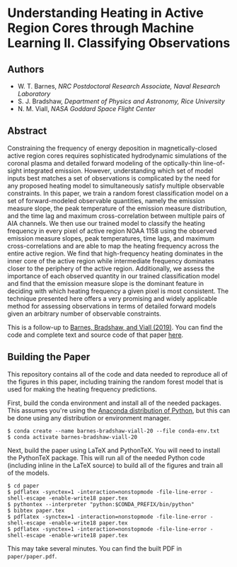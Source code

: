 # Understanding Heating in Active Region Cores through Machine Learning II. Classifying Observations

## Authors

* W. T. Barnes, *NRC Postdoctoral Research Associate, Naval Research Laboratory*
* S. J. Bradshaw, *Department of Physics and Astronomy, Rice University*
* N. M. Viall, *NASA Goddard Space Flight Center*

## Abstract

Constraining the frequency of energy deposition in magnetically-closed active region cores requires sophisticated hydrodynamic simulations of the coronal plasma and detailed forward modeling of the optically-thin line-of-sight integrated emission.
However, understanding which set of model inputs best matches a set of observations is complicated by the need for any proposed heating model to simultaneously satisfy multiple observable constraints.
In this paper, we train a random forest classification model on a set of forward-modeled observable quantities, namely the emission measure slope, the peak temperature of the emission measure distribution, and the time lag and maximum cross-correlation between multiple pairs of AIA channels.
We then use our trained model to classify the heating frequency in every pixel of active region NOAA 1158 using the observed emission measure slopes, peak temperatures, time lags, and maximum cross-correlations and are able to map the heating frequency across the entire active region.
We find that high-frequency heating dominates in the inner core of the active region while intermediate frequency dominates closer to the periphery of the active region.
Additionally, we assess the importance of each observed quantity in our trained classification model and find that the emission measure slope is the dominant feature in deciding with which heating frequency a given pixel is most consistent.
The technique presented here offers a very promising and widely applicable method for assessing observations in terms of detailed forward models given an arbitrary number of observable constraints.

This is a follow-up to [Barnes, Bradshaw, and Viall (2019)](https://ui.adsabs.harvard.edu/abs/2019ApJ...880...56B/abstract). You can find the code and complete text and source code of that paper [here](https://github.com/rice-solar-physics/synthetic-observables-paper-models).

## Building the Paper

This repository contains all of the code and data needed to reproduce all of the figures in this paper, including training the random forest model that is used for making the heating frequency predictions.

First, build the conda environment and install all of the needed packages. This assumes you're using the [Anaconda distribution of Python](https://www.anaconda.com/products/individual), but this can be done using any distribution or environment manager.

```shell
$ conda create --name barnes-bradshaw-viall-20 --file conda-env.txt
$ conda activate barnes-bradshaw-viall-20
```

Next, build the paper using LaTeX and PythonTeX. You will need to install the PythonTeX package. This will run all of the needed Python code (including inline in the LaTeX source) to build all of the figures and train all of the models.

```shell
$ cd paper
$ pdflatex -synctex=1 -interaction=nonstopmode -file-line-error -shell-escape -enable-write18 paper.tex
$ pythontex --interpreter "python:$CONDA_PREFIX/bin/python"
$ bibtex paper.tex
$ pdflatex -synctex=1 -interaction=nonstopmode -file-line-error -shell-escape -enable-write18 paper.tex
$ pdflatex -synctex=1 -interaction=nonstopmode -file-line-error -shell-escape -enable-write18 paper.tex
```

This may take several minutes. You can find the built PDF in `paper/paper.pdf`.
